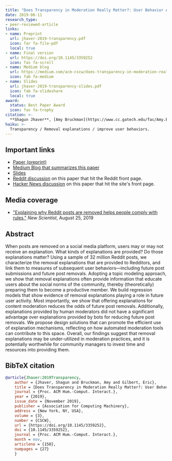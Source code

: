 ```yaml
---
title: "Does Transparency in Moderation Really Matter?: User Behavior After Content Removal Explanations on Reddit"
date: 2019-06-11
research_type: 
- peer-reviewed-article
links:
- name: Preprint
  url: jhaver-2019-transparency.pdf
  icon: far fa-file-pdf
  local: true
- name: Final version
  url: https://doi.org/10.1145/3359252
  icon: fas fa-scroll
- name: Medium blog
  url: https://medium.com/acm-cscw/does-transparency-in-moderation-really-matter-b86bab9b4810
  icon: fab fa-medium  
- name: Slides
  url: jhaver-2019-transparency-slides.pdf
  icon: fab fa-slideshare
  local: true  
award:  
  status: Best Paper Award
  icon: fas fa-trophy
citation: >-
  **Shagun Jhaver**, [Amy Bruckman](https://www.cc.gatech.edu/fac/Amy.Bruckman/), and [Eric Gilbert](http://eegilbert.org), “Does Transparency in Moderation Really Matter?: User Behavior After Content Removal Explanations on Reddit,” *Proc. ACM Hum.-Comput. Interact. 3*, CSCW, Article 150 (November 2019), 27 pages. DOI: [`10.1145/3359252`](https://doi.org/10.1145/3359252) 
haiku: >-
  Transparency / Removal explanations / improve user behaviors.
---
```


## Important links

- [Paper (preprint)](jhaver-2019-transparency.pdf)
- [Medium Blog that summarizes this paper](https://medium.com/acm-cscw/does-transparency-in-moderation-really-matter-b86bab9b4810)
- [Slides](jhaver-2019-transparency-slides.pdf)
- [Reddit discussion](https://www.reddit.com/r/science/comments/duwdco/should_moderators_provide_removal_explanations/) on this paper that hit the Reddit front page.
- [Hacker News discussion](https://news.ycombinator.com/item?id=21513871) on this paper that hit the site's front page.

## Media coverage
- ["Explaining why Reddit posts are removed helps people comply with rules,"](https://www.newscientist.com/article/2214308-explaining-why-reddit-posts-are-removed-helps-people-comply-with-rules/) *New Scientist*, August 25, 2019

## Abstract

When posts are removed on a social media platform, users may or may not receive an explanation. What kinds of explanations are provided? Do those explanations matter? Using a sample of 32 million Reddit posts, we characterize the removal explanations that are provided to Redditors, and link them to measures of subsequent user behaviors—including future post submissions and future post removals. Adopting a topic modeling approach, we show that removal explanations often provide information that educate users about the social norms of the community, thereby (theoretically) preparing them to become a productive member. We build regression models that show evidence of removal explanations playing a role in future user activity. Most importantly, we show that offering explanations for content moderation reduces the odds of future post removals. Additionally, explanations provided by human moderators did not have a significant advantage over explanations provided by bots for reducing future post removals. We propose design solutions that can promote the efficient use of explanation mechanisms, reflecting on how automated moderation tools can contribute to this space. Overall, our findings suggest that removal explanations may be under-utilized in moderation practices, and it is potentially worthwhile for community managers to invest time and resources into providing them.

## BibTeX citation

```bibtex
@article{Jhaver:2019Transparency,
    author = {Jhaver, Shagun and Bruckman, Amy and Gilbert, Eric},
    title = {Does Transparency in Moderation Really Matter?: User Behavior After Content Removal Explanations on Reddit},
    journal = {Proc. ACM Hum.-Comput. Interact.},
    year = {2019},
    issue_date = {November 2019},
    publisher = {Association for Computing Machinery},
    address = {New York, NY, USA},
    volume = {3},
    number = {CSCW},
    url = {https://doi.org/10.1145/3359252},
    doi = {10.1145/3359252},
    journal = {Proc. ACM Hum.-Comput. Interact.},
    month = nov,
    articleno = {150},
    numpages = {27}
    }
```
